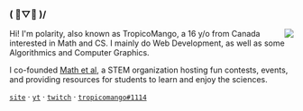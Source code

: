 ### ( ﾟ▽ﾟ )/

<img align="right" src="https://github-readme-stats.vercel.app/api?username=polarr&show_icons=true&text_color=718096&bg_color=00000000&hide_title=true&hide_border=true&count_private=false&include_all_commits=true" />

Hi! I'm polarity, also known as TropicoMango, a 16 y/o from Canada interested in Math and CS.
I mainly do Web Development, as well as some Algorithmics and Computer Graphics.

I co-founded [Math et al](https://mathetal.org), a STEM organization hosting fun contests, events, and providing resources for students to learn and enjoy the sciences.

[`site`](https://polarr.github.io) · [`yt`](https://www.youtube.com/channel/UClZN6f71XImxoznqJ4jPknw) · [`twitch`](https://www.twitch.tv/tropicomango) · [`tropicomango#1114`](https://discord.com)

<!-- Credit to https://github.com/aidenybai for the README format -->
